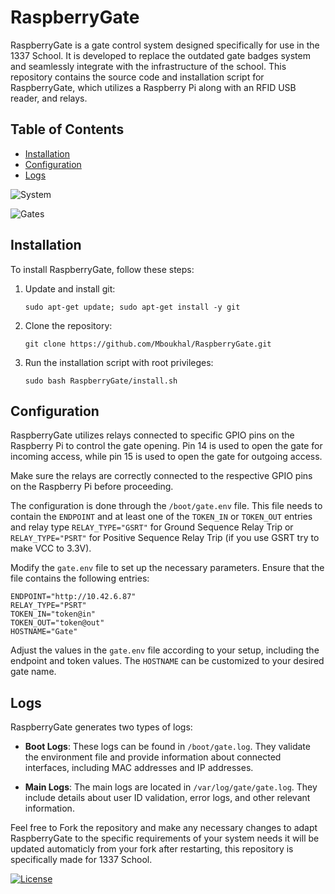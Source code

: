 # RaspberryGate

RaspberryGate is a gate control system designed specifically for use in the 1337 School. It is developed to replace the outdated gate badges system and seamlessly integrate with the infrastructure of the school. This repository contains the source code and installation script for RaspberryGate, which utilizes a Raspberry Pi along with an RFID USB reader, and relays.

## Table of Contents

- [Installation](#installation)
- [Configuration](#configuration)
- [Logs](#logs)

![System](https://media.licdn.com/dms/image/D4E22AQGWOYLaYTz5ug/feedshare-shrink_1280/0/1687813803938?e=1694044800&v=beta&t=7NXl1zrwDMWAvOwMCud-6RyCHNrwMqaBhrp9eLUR9Z8)

![Gates](https://media.licdn.com/dms/image/D4E22AQEArxy46ehvIg/feedshare-shrink_1280/0/1687813798903?e=1694044800&v=beta&t=KKeThn2Ako5Dmt8hX1oFzs3IFOzgEM40M6v1EWDy5-Y)


## Installation

To install RaspberryGate, follow these steps:

1. Update and install git:
   ```
   sudo apt-get update; sudo apt-get install -y git
   ```

2. Clone the repository:
   ```
   git clone https://github.com/Mboukhal/RaspberryGate.git
   ```

3. Run the installation script with root privileges:
   ```
   sudo bash RaspberryGate/install.sh
   ```

## Configuration

RaspberryGate utilizes relays connected to specific GPIO pins on the Raspberry Pi to control the gate opening. Pin 14 is used to open the gate for incoming access, while pin 15 is used to open the gate for outgoing access.

Make sure the relays are correctly connected to the respective GPIO pins on the Raspberry Pi before proceeding.

The configuration is done through the `/boot/gate.env` file. This file needs to contain the `ENDPOINT` and at least one of the `TOKEN_IN` or `TOKEN_OUT` entries and relay type `RELAY_TYPE="GSRT"` for Ground Sequence Relay Trip or `RELAY_TYPE="PSRT"` for Positive Sequence Relay Trip (if you use GSRT try to make VCC to 3.3V).

Modify the `gate.env` file to set up the necessary parameters. Ensure that the file contains the following entries:

```shell
ENDPOINT="http://10.42.6.87"
RELAY_TYPE="PSRT"
TOKEN_IN="token@in"
TOKEN_OUT="token@out"
HOSTNAME="Gate"
```

Adjust the values in the `gate.env` file according to your setup, including the endpoint and token values. The `HOSTNAME` can be customized to your desired gate name.

## Logs

RaspberryGate generates two types of logs:

- **Boot Logs**: These logs can be found in `/boot/gate.log`. They validate the environment file and provide information about connected interfaces, including MAC addresses and IP addresses.

- **Main Logs**: The main logs are located in `/var/log/gate/gate.log`. They include details about user ID validation, error logs, and other relevant information.

Feel free to Fork the repository and make any necessary changes to adapt RaspberryGate to the specific requirements of your system needs it will be updated automaticly from your fork after restarting, this repository is specifically made for 1337 School.

[![License](https://img.shields.io/badge/license-MIT-blue.svg)](LICENSE)
